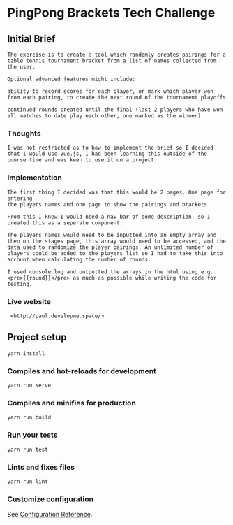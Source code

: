 # PingPong Brackets Tech Challenge

## Initial Brief
```
The exercise is to create a tool which randomly creates pairings for a table tennis tournament bracket from a list of names collected from the user.

Optional advanced features might include:

ability to record scores for each player, or mark which player won from each pairing, to create the next round of the tournament playoffs

continued rounds created until the final (last 2 players who have won all matches to date play each other, one marked as the winner)
```

### Thoughts
```
I was not restricted as to how to implement the brief so I decided that I would use Vue.js, I had been learning this outside of the course time and was keen to use it on a project.
```

### Implementation
```
The first thing I decided was that this would be 2 pages. One page for entering
the players names and one page to show the pairings and brackets.

From this I knew I would need a nav bar of some description, so I created this as a seperate component.

The players names would need to be inputted into an empty array and then on the stages page, this array would need to be accessed, and the data used to randomize the player pairings. An unlimited number of players could be added to the players list so I had to take this into account when calculating the number of rounds.

I used console.log and outputted the arrays in the html using e.g. <pre>{{round}}</pre> as much as possible while writing the code for testing.

```
### Live website
```
 <http://paul.developme.space/>
 ```

## Project setup
```
yarn install
```

### Compiles and hot-reloads for development
```
yarn run serve
```

### Compiles and minifies for production
```
yarn run build
```

### Run your tests
```
yarn run test
```

### Lints and fixes files
```
yarn run lint
```

### Customize configuration
See [Configuration Reference](https://cli.vuejs.org/config/).
